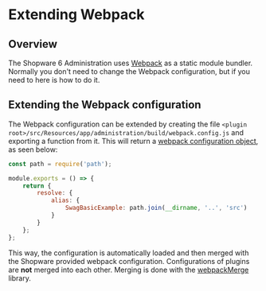 # Extending Webpack

## Overview

The Shopware 6 Administration uses [Webpack](https://webpack.js.org/) as a static module bundler. Normally you don't need to change the Webpack configuration, but if you need to here is how to do it.

## Extending the Webpack configuration

The Webpack configuration can be extended by creating the file `<plugin root>/src/Resources/app/administration/build/webpack.config.js` and exporting a function from it. This will return a [webpack configuration object](https://webpack.js.org/configuration/), as seen below:

<CodeBlock title="<plugin root>/src/Resources/app/administration/build/webpack.config.js">

```javascript
const path = require('path');

module.exports = () => {
    return {
        resolve: {
            alias: {
                SwagBasicExample: path.join(__dirname, '..', 'src')
            }
        }
    };
};
```

</CodeBlock>

This way, the configuration is automatically loaded and then merged with the Shopware provided webpack configuration. Configurations of plugins are **not** merged into each other. Merging is done with the [webpackMerge](https://github.com/survivejs/webpack-merge) library.
